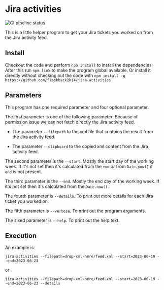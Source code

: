 # Jira activities

![CI pipeline status](https://github.com/flashback2k14/jira-activities/actions/workflows/ci.yml/badge.svg)

This is a little helper program to get your Jira tickets you worked on from the Jira activity feed.

## Install

Checkout the code and perform `npm install` to install the dependencies. After this run
`npm link` to make the program global available. Or install it directly without checking out the code with `npm install -g https://github.com/flashback2k14/jira-activities`

## Parameters

This program has one required parameter and four optional parameter.

The first parameter is one of the following parameter. Because of permission issue we can not fetch directly the Jira activity feed.

- The parameter `--filepath` to the xml file that contains the result from the Jira activity feed.

- The parameter `--clipboard` to the copied xml content from the Jira activity feed.

The second parameter is the `--start`. Mostly the start day of the working week. If it's not set then it's calculated from the `end` or from `Date.now()` if `end` is not present.

The third parameter is the `--end`. Mostly the end day of the working week. If it's not set then it's calculated from the `Date.now()`.

The fourth parameter is `--details`. To print out more details for each Jira ticket you worked on.

The fifth parameter is `--verbose`. To print out the program arguments.

The sixed parameter is `--help`. To print out the help text.

## Execution

An example is:

```shell
jira-activities --filepath=drop-xml-here/feed.xml --start=2023-06-19 --end=2023-06-23
```

or

```shell
jira-activities --filepath=drop-xml-here/feed.xml --start=2023-06-19 --end=2023-06-23 --details
```
